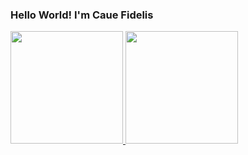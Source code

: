### Hello World! I'm Caue Fidelis 
<div>
  <a href="https://github.com/CaueFidelis">
    <img height="180em" src="https://github-readme-stats.vercel.app/api?username=CaueFidelis&title_color=06111C&icon_color=06111C&text_color=06111C&bg_color=FFF6C4&show_icons=true">
  <a href="https://github.com/CaueFidelis">
    <img height="180em" src="https://github-readme-stats.vercel.app/api/top-langs/?username=CaueFidelis&layout=compact&langs_count=7&title_color=06111C&icon_color=06111C&text_color=06111C&bg_color=FFF6C4"/>
  </a>
  
  
</div>

##
